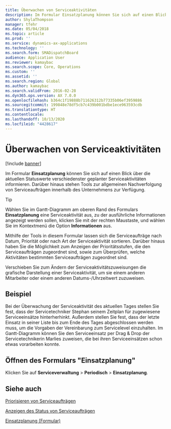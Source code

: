 ```yaml
---
title: Überwachen von Serviceaktivitäten
description: Im Formular Einsatzplanung können Sie sich auf einen Blick über die aktuellen Statuswerte verschiedenster geplanter Serviceaktivitäten informieren. Darüber hinaus stehen Tools zur allgemeinen Nachverfolgung von Serviceaufträgen innerhalb des Unternehmens zur Verfügung.
author: ShylaThompson
manager: tfehr
ms.date: 05/04/2018
ms.topic: article
ms.prod: ''
ms.service: dynamics-ax-applications
ms.technology: ''
ms.search.form: SMADispatchBoard
audience: Application User
ms.reviewer: kamaybac
ms.search.scope: Core, Operations
ms.custom: ''
ms.assetid: ''
ms.search.region: Global
ms.author: kamaybac
ms.search.validFrom: 2016-02-28
ms.dyn365.ops.version: AX 7.0.0
ms.openlocfilehash: b364c1f19888b711626312b77335b06ef3959886
ms.sourcegitcommit: 199848e78df5cb7c439b001bdbe1ece963593cdb
ms.translationtype: HT
ms.contentlocale: 
ms.lasthandoff: 10/13/2020
ms.locfileid: "4428617"
---
```

# <a name="monitor-service-activities"></a>Überwachen von Serviceaktivitäten 

[!include [banner](../includes/banner.md)]


Im Formular **Einsatzplanung** können Sie sich auf einen Blick über die aktuellen Statuswerte verschiedenster geplanter Serviceaktivitäten informieren. Darüber hinaus stehen Tools zur allgemeinen Nachverfolgung von Serviceaufträgen innerhalb des Unternehmens zur Verfügung.


> [!TIP]
> <P>Wählen Sie im Gantt-Diagramm am oberen Rand des Formulars <STRONG>Einsatzplanung</STRONG> eine Serviceaktivität aus, zu der ausführliche Informationen angezeigt werden sollen, klicken Sie mit der rechten Maustaste, und wählen Sie im Kontextmenü die Option <STRONG>Informationen</STRONG> aus.</P>


Mithilfe der Tools in diesem Formular lassen sich die Serviceaufträge nach Datum, Priorität oder nach Art der Serviceaktivität sortieren. Darüber hinaus haben Sie die Möglichkeit zum Anzeigen der Prioritätsstufen, die den Serviceaufträgen zugeordnet sind, sowie zum Überprüfen, welche Aktivitäten bestimmten Serviceaufträgen zugeordnet sind.

Verschieben Sie zum Ändern der Serviceaktivitätszuweisungen die grafische Darstellung einer Serviceaktivität, um sie einem anderen Mitarbeiter oder einem anderen Datums-/Uhrzeitwert zuzuweisen.

## <a name="example"></a>Beispiel

Bei der Überwachung der Serviceaktivität des aktuellen Tages stellen Sie fest, dass der Servicetechniker Stephan seinem Zeitplan für zugewiesene Serviceeinsätze hinterherhinkt. Außerdem stellen Sie fest, dass der letzte Einsatz in seiner Liste bis zum Ende des Tages abgeschlossen werden muss, um die Vorgaben der Vereinbarung zum Servicelevel einzuhalten. Im Gantt-Diagramm können Sie den Serviceeinsatz per Drag & Drop der Servicetechnikerin Marlies zuweisen, die bei ihren Serviceeinsätzen schon etwas vorarbeiten konnte.

## <a name="open-the-dispatch-board-form"></a>Öffnen des Formulars "Einsatzplanung"

Klicken Sie auf **Serviceverwaltung** \> **Periodisch** \> **Einsatzplanung**.

## <a name="see-also"></a>Siehe auch

[Priorisieren von Serviceaufträgen](prioritize-service-orders.md)

[Anzeigen des Status von Serviceaufträgen](view-the-status-of-service-orders.md)

[Einsatzplanung (Formular)](https://technet.microsoft.com/library/hh242789\(v=ax.60\))

  


